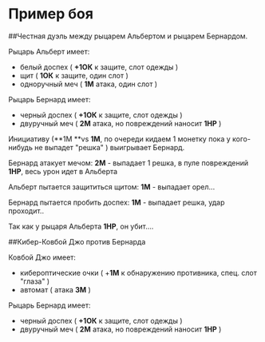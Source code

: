 # Пример боя

##Честная дуэль между рыцарем Альбертом и рыцарем Бернардом.

Рыцарь Альберт имеет:
* белый доспех ( **+1ОК** к защите, слот одежды )
* щит ( **1ОК** к защите, один слот )
* одноручный меч ( **1М** атака, один слот )

Рыцарь Бернард имеет:
* черный доспех ( **+1ОК** к защите, слот одежды )
* двуручный меч ( **2М** атака, но повреждений наносит **1HP** )

Инициативу (**1M **vs **1M**, по очереди кидаем 1 монетку пока у кого-нибудь не выпадет "решка" ) выигрывает Бернард.

Бернард атакует мечом: **2M** - выпадает 1 решка, в пуле повреждений **1HP**, весь урон идет в Альберта

Альберт пытается защититься щитом: **1M** - выпадает орел...

Бернард пытается пробить доспех: **1М** - выпадает решка, удар проходит..

Так как у рыцаря Альберта **1НP**, он убит....

##Кибер-Ковбой Джо против Бернарда

Ковбой Джо имеет:
* кибероптические очки ( +**1M** к обнаружению противника, спец. слот "глаза" )
* автомат ( атака **3М** )

Рыцарь Бернард имеет:
* черный доспех ( **+1ОК** к защите, слот одежды )
* двуручный меч ( **2М** атака, но повреждений наносит **1HP** )

